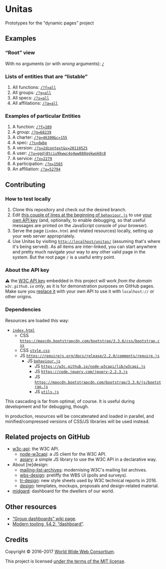 # Unitas

Prototypes for the &ldquo;dynamic pages&rdquo; project

## Examples

### &ldquo;Root&rdquo; view

With no arguments (or with *wrong* arguments): [`/`](https://w3c.github.io/Unitas/)

### Lists of entities that are &ldquo;listable&rdquo;

1. All functions: [`/?f=all`](https://w3c.github.io/Unitas/?f=all)
1. All groups: [`/?g=all`](https://w3c.github.io/Unitas/?g=all)
1. All specs: [`/?s=all`](https://w3c.github.io/Unitas/?s=all)
1. All affiliations: [`/?a=all`](https://w3c.github.io/Unitas/?a=all)

### Examples of particular Entities

1. A function: [`/?f=109`](https://w3c.github.io/Unitas/?f=109)
1. A group: [`/?g=68239`](https://w3c.github.io/Unitas/?g=68239)
1. A charter: [`/?g=46300&c=155`](https://w3c.github.io/Unitas/?g=46300&c=155)
1. A spec: [`/?s=dwbp`](https://w3c.github.io/Unitas/?s=dwbp)
1. A version: [`/?s=2dcontext&v=20110525`](https://w3c.github.io/Unitas/?s=2dcontext&v=20110525)
1. A user: [`/?u=ggdj8tciu9kwwc4o4ww888ggkwok0c8`](https://w3c.github.io/Unitas/?u=ggdj8tciu9kwwc4o4ww888ggkwok0c8)
1. A service: [`/?x=2279`](https://w3c.github.io/Unitas/?x=2279)
1. A participation: [`/?p=1503`](https://w3c.github.io/Unitas/?p=1503)
1. An affiliation: [`/?a=52794`](https://w3c.github.io/Unitas/?a=52794)

## Contributing

### How to test locally

1. Clone this repository and check out the desired branch.
1. Edit [this couple of lines at the beginning of `behaviour.js`](https://github.com/w3c/Unitas/blob/gh-pages/behaviour.js#L4-L5) to use
   [your own API key](https://w3c.github.io/w3c-api/#apikeys) (and, optionally, to enable debugging, so that useful messages are printed on the JavaScript
   console of your browser).
1. Serve the page (`index.html` and related resources) locally, setting up your web server appropriately.
1. Use Unitas by visiting [`http://localhost/unitas/`](http://localhost/unitas/) (assuming that's where it's being served).
   As all items are inter-linked, you can start anywhere and pretty much navigate your way to any other valid page in the system.
   But the root page `/` is a useful entry point.

### About the API key

:warning: the [W3C API key](https://w3c.github.io/w3c-api/#apikeys) embedded in this project will work *from the domain `w3c.github.io` only*, as it is for
demonstration purposes on GitHub pages.
Make sure you [replace it](https://github.com/w3c/Unitas/blob/gh-pages/behaviour.js#L3) with your own API to use it with `localhost://` or other origins.

### Dependencies

Resources are loaded this way:

* [`index.html`](https://github.com/w3c/Unitas/blob/gh-pages/index.html)
  * CSS
    [`https://maxcdn.bootstrapcdn.com/bootstrap/3.3.6/css/bootstrap.css`](https://maxcdn.bootstrapcdn.com/bootstrap/3.3.6/css/bootstrap.css)
  * CSS
    [`style.css`](https://github.com/w3c/Unitas/blob/gh-pages/style.css)
  * JS [`https://requirejs.org/docs/release/2.2.0/comments/require.js`](https://requirejs.org/docs/release/2.2.0/comments/require.js)
    * JS [`behaviour.js`](https://github.com/w3c/Unitas/blob/gh-pages/behaviour.js)
        * JS [`https://w3c.github.io/node-w3capi/lib/w3capi.js`](https://w3c.github.io/node-w3capi/lib/w3capi.js)
        * JS [`https://code.jquery.com/jquery-2.2.3.js`](https://code.jquery.com/jquery-2.2.3.js)
        * JS
          [`https://maxcdn.bootstrapcdn.com/bootstrap/3.3.6/js/bootstrap.js`](https://maxcdn.bootstrapcdn.com/bootstrap/3.3.6/js/bootstrap.js)
        * JS [`utils.js`](https://github.com/w3c/Unitas/blob/gh-pages/utils.js)

This cascading is far from optimal, of course.
It is useful during development and for debugging, though.

In production, resources will be concatenated and loaded in parallel, and minified/compressed versions of CSS/JS libraries will be used instead.

## Related projects on GitHub

* [w3c-api](https://github.com/w3c/w3c-api): the W3C API.
  * [node-w3capi](https://github.com/w3c/node-w3capi): a JS client for the W3C API.
  * [apiary](https://github.com/w3c/apiary): a simple JS library to use the W3C API in a declarative way.
* About \[re\]design:
  * [mailing-list-archives](https://github.com/w3c/mailing-list-archives): modernising W3C's mailing list archives.
  * [wbs-design](https://github.com/w3c/wbs-design): pretiffy the WBS UI (polls and surveys).
  * [tr-design](https://github.com/w3c/tr-design): new style sheets used by W3C technical reports in 2016.
  * [design](https://github.com/w3c/design): templates, mockups, proposals and design-related material.
* [midgard](https://github.com/w3c/midgard): dashboard for the dwellers of our world.

## Other resources

* [&ldquo;Group dashboards&rdquo; wiki page](https://www.w3.org/wiki/GroupDashboards).
* [Modern tooling, &sect;4.2: &ldquo;dashboard&rdquo;](https://w3c.github.io/modern-tooling/#dashboard).

## Credits

Copyright &copy; 2016&ndash;2017 [World Wide Web Consortium](https://www.w3.org/).

This project is licensed [under the terms of the MIT license](LICENSE.md).
